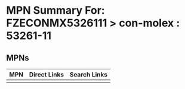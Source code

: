 



# MPN Summary For: FZECONMX5326111 > con-molex : 53261-11

## MPNs
  

|MPN|Direct Links|Search Links|
| :--- | :--- | :--- |
||||

